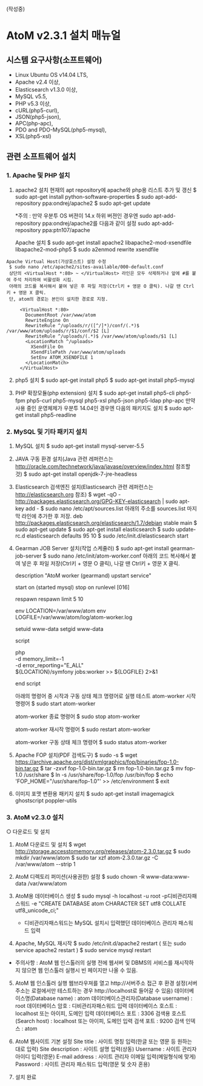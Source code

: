 
(작성중)
# AtoM v2.3.1 설치 매뉴얼

## 시스템 요구사항(소프트웨어)
* Linux Ubuntu OS v14.04 LTS, 
* Apache v2.4 이상, 
* Elasticsearch v1.3.0 이상, 
* MySQL v5.5, 
* PHP v5.3 이상, 
* cURL(php5-curl), 
* JSON(php5-json), 
* APC(php-apc),
* PDO and PDO-MySQL(php5-mysql), 
* XSL(php5-xsl)

## 관련 소프트웨어 설치

### 1. Apache 및 PHP 설치
  1) apache2 설치
    현재의 apt repository에 apache와 php용 리스트 추가 및 갱신
     $ sudo apt-get install python-software-properties
     $ sudo apt-add-repository ppa:ondrej/apache2
     $ sudo apt-get update

     *주의 : 만약 우분투 OS 버젼이 14.x 하위 버젼인 경우엔 sudo apt-add-repository ppa:ondrej/apache2를 다음과 같이 설정 
      sudo apt-add-repository ppa:ptn107/apache

     Apache 설치
     $ sudo apt-get install apache2 libapache2-mod-xsendfile libapache2-mod-php5
     $ sudo a2enmod rewrite xsendfile

    Apache Virtual Host(가상호스트) 설정 수정
     $ sudo nano /etc/apache2/sites-available/000-default.conf
     상단의 <VirtualHost *:80> ~ </VirtualHost> 라인은 모두 삭제하거나 앞에 #를 붙여 주석 처리하여 비활성화 시킴.     
     아래의 코드를 복사해서 붙여 넣은 후 파일 저장(Ctrl키 + 영문 O 클릭). 나갈 땐 Ctrl키 + 영문 X 클릭.
     단, atom의 경로는 본인이 설치한 경로로 지정.

```
     <VirtualHost *:80>
       DocumentRoot /var/www/atom
       RewriteEngine On
       RewriteRule ^/uploads/r/([^/]*)/conf/(.*)$ /var/www/atom/uploads/r/$1/conf/$2 [L]
       RewriteRule ^/uploads/(.*)$ /var/www/atom/uploads/$1 [L]
       <LocationMatch ^/uploads>
         XSendFile On
         XSendFilePath /var/www/atom/uploads
         SetEnv ATOM_XSENDFILE 1
       </LocationMatch>
     </VirtualHost>
```

 2) php5 설치
     $ sudo apt-get install php5
     $ sudo apt-get install php5-mysql

 3) PHP 확장모듈(php extension) 설치
    $ sudo apt-get install php5-cli php5-fpm php5-curl php5-mysql php5-xsl php5-json php5-ldap php-apc
    만약 사용 중인 운영체제가 우분투 14.04인 경우엔 다음의 패키지도 설치
    $ sudo apt-get install php5-readline



### 2. MySQL 및 기타 패키지 설치
 1) MySQL 설치
     $ sudo apt-get install mysql-server-5.5 

 2) JAVA 구동 환경 설치(Java 관련 레퍼런스는 http://oracle.com/technetwork/java/javase/overview/index.html 참조할 것)
    $ sudo apt-get install openjdk-7-jre-headless

 3) Elasticsearch 검색엔진 설치(Elasticsearch 관련 레퍼런스는 http://elasticsearch.org 참조)
    $ wget -qO - http://packages.elasticsearch.org/GPG-KEY-elasticsearch | sudo apt-key add -
    $ sudo nano /etc/apt/sources.list
     아래의 주소를 sources.list 마지막 라인에 추가한 후 저장.
    deb http://packages.elasticsearch.org/elasticsearch/1.7/debian stable main
    $ sudo apt-get update
    $ sudo apt-get install elasticsearch
    $ sudo update-rc.d elasticsearch defaults 95 10
    $ sudo /etc/init.d/elasticsearch start

 4) Gearman JOB Server 설치(작업 스케쥴러)
     $ sudo apt-get install gearman-job-server
     $ sudo nano /etc/init/atom-worker.conf
     아래의 코드 복사해서 붙여 넣은 후 파일 저장(Ctrl키 + 영문 O 클릭), 나갈 땐 Ctrl키 + 영문 X 클릭.

     description "AtoM worker (gearmand) upstart service"

     start on (started mysql)
     stop on runlevel [016]

     respawn
     respawn limit 5 10

     env LOCATION=/var/www/atom
     env LOGFILE=/var/www/atom/log/atom-worker.log

     setuid www-data
     setgid www-data

     script

       php \
         -d memory_limit=-1 \
         -d error_reporting="E_ALL" \
           ${LOCATION}/symfony jobs:worker >> ${LOGFILE} 2>&1

     end script

    아래의 명령어 중 시작과 구동 상태 체크 명령어로 실행 테스트
     atom-worker 시작 명령어
     $ sudo start atom-worker  

     atom-worker 종료 명령어
     $ sudo stop atom-worker

     atom-worker 재시작 명령어
     $ sudo restart atom-worker 

     atom-worker 구동 상태 체크 명령어
     $ sudo status atom-worker  

 5) Apache FOP 설치(PDF 검색도구)
     $ sudo -s
     $ wget https://archive.apache.org/dist/xmlgraphics/fop/binaries/fop-1.0-bin.tar.gz
     $ tar -zxvf fop-1.0-bin.tar.gz
     $ rm fop-1.0-bin.tar.gz
     $ mv fop-1.0 /usr/share
     $ ln -s /usr/share/fop-1.0/fop /usr/bin/fop
     $ echo 'FOP_HOME="/usr/share/fop-1.0"' >> /etc/environment
     $ exit

 6) 이미지 포맷 변환용 패키지 설치
    $ sudo apt-get install imagemagick ghostscript poppler-utils



### 3. AtoM v2.3.0 설치
 ○ 다운로드 및 설치
 1) AtoM 다운로드 및 설치
    $ wget http://storage.accesstomemory.org/releases/atom-2.3.0.tar.gz
    $ sudo mkdir /var/www/atom
    $ sudo tar xzf atom-2.3.0.tar.gz -C /var/www/atom --strip 1

 2) AtoM 디렉토리 퍼미션(사용권한) 설정
    $ sudo chown -R www-data:www-data /var/www/atom

 3) AtoM용 데이터베이스 생성
    $ sudo mysql -h localhost -u root -p디비관리자패스워드 -e "CREATE DATABASE atom CHARACTER SET utf8 COLLATE utf8_unicode_ci;"
    * 디비관리자패스워드는 MySQL 설치시 입력했던 데이터베이스 관리자 패스워드 입력  

 4) Apache, MySQL 재시작
   $ sudo /etc/init.d/apache2 restart    ( 또는  sudo service apache2 restart )
   $ sudo service mysql restart

   * 주의사항 :  AtoM 웹 인스톨러의 실행 전에 웹서버 및 DBMS의 서비스를 재시작하지 않으면 웹 인스톨러 실행시 빈 페이지만 나올 수 있음.

 5) AtoM 웹 인스톨러 실행
    웹브라우져를 열고 http://서버주소 접근 후 환경 설정(서버주소는 로컬에서만 테스트하는 경우 http://localhost로 들어갈 수 있음)
    데이터베이스명(Database name) : atom
    데이터베이스관리자(Database username) : root
    데이터베이스 암호 : 디비관리자패스워드 입력
    데이터베이스 호스트 : localhost 또는 아이피, 도메인 입력
    데이터베이스 포트 : 3306
    검색용 호스트(Search host) : localhost 또는 아이피, 도메인 입력
    검색 포트 : 9200
    검색 인덱스 : atom

  6) AtoM 웹사이트 기본 설정
    Site title : 사이트 명칭 입력(한글 또는 영문 등 원하는 대로 입력)
    Site description : 사이트 설명 입력(상동)
    Username : 사이트 관리자 아이디 입력(영문)
    E-mail address : 사이트 관리자 이메일 입력(메일형식에 맞게)
    Password : 사이트 관리자 패스워드 입력(영문 및 숫자 혼용)

 7) 설치 완료

